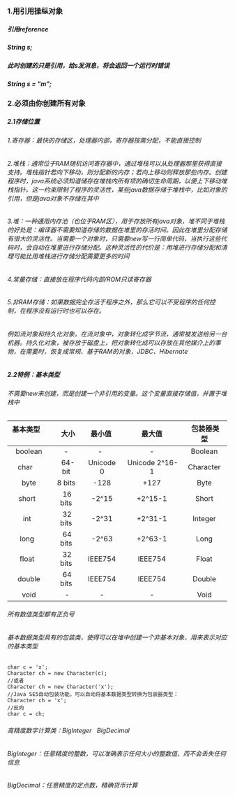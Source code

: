 ### 1.用引用操纵对象
##### 引用reference
##### String s;
##### 此时创建的只是引用，给s发消息，将会返回一个运行时错误
##### String s = "m";
### 2.必须由你创建所有对象
##### 2.1存储位置
###### 1.寄存器：最快的存储区，处理器内部，寄存器按需分配，不能直接控制
###### 2.堆栈：通常位于RAM随机访问寄存器中，通过堆栈可以从处理器那里获得直接支持。堆栈指针若向下移动，则分配新的内存；若向上移动则释放那些内存。创建程序时，java系统必须知道储存在堆栈内所有项的确切生命周期，以便上下移动堆栈指针。这一约束限制了程序的灵活性，某些java数据存储于堆栈中，比如对象的引用，但是java对象不存储在其中
###### 3.堆：一种通用内存池（也位于RAM区），用于存放所有java对象，堆不同于堆栈的好处是：编译器不需要知道存储的数据在堆里的存活时间。因此在堆里分配存储有很大的灵活性。当需要一个对象时，只需要new写一行简单代码，当执行这些代码时，会自动在堆里进行存储分配。这种灵活性的代价是：用堆进行存储分配和清理可能比用堆栈进行存储分配需要更多的时间
###### 4.常量存储：直接放在程序代码内部/ROM只读寄存器
###### 5.非RAM存储：如果数据完全存活于程序之外，那么它可以不受程序的任何控制，在程序没有运行时也可以存在。
###### 例如流对象和持久化对象。在流对象中，对象转化成字节流，通常被发送给另一台机器。持久化对象，被存放于磁盘上，把对象转化成可以存放在其他媒介上的事物，在需要时，恢复成常规、基于RAM的对象，JDBC、Hibernate
##### 2.2特例：基本类型
###### 不需要new来创建，而是创建一个非引用的变量。这个变量直接存储值，并置于堆栈中
######
| 基本类型      |    大小 | 最小值  | 最大值  | 包装器类型  |
| :--------: | :--------:| :--: | :--: | :--: |
| boolean  | - |  -   | -  | Boolean  |
| char     |   64-bit |  Unicode 0  | Unicode 2^16-1  | Character  |
| byte     |   8 bits | -128  | +127  | Byte  |
| short    |  16 bits | -2^15  | +2^15-1  | Short  |
| int    |  32 bits | -2^31  | +2^31-1  | Integer  |
| long   |  64 bits | -2^63  | +2^63-1  | Long  |
| float   |  32 bits | IEEE754  | IEEE754  | Float  |
| double  |  64 bits | IEEE754  | IEEE754  | Double  |
| void  |  - | -  | -  | Void  |

###### 所有数值类型都有正负号
###### 基本数据类型具有的包装类，使得可以在堆中创建一个非基本对象，用来表示对应的基本类型

    char c = 'x';
    Character ch = new Character(c);
    //或者
    Character ch = new Character('x');
    //Java SE5自动包装功能，可以自动将基本数据类型转换为包装器类型：
    Character ch = 'x';
    //反向
    char c = ch;
    
###### 高精度数字计算类：BigInteger   BigDecimal
###### BigInteger：任意精度的整数，可以准确表示任何大小的整数值，而不会丢失任何信息
###### BigDecimal：任意精度的定点数，精确货币计算
